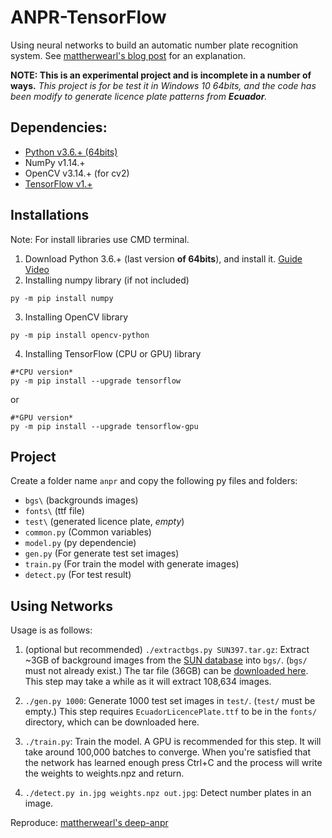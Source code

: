 # ANPR-TensorFlow

Using neural networks to build an automatic number plate recognition system. See [mattherwearl's blog post](http://matthewearl.github.io/2016/05/06/cnn-anpr/) for an explanation.

**NOTE:  This is an experimental project and is incomplete in a number of ways.** *This project is for be test it in Windows 10 64bits, and the code has been modify to generate licence plate patterns from **Ecuador**.*

## Dependencies:

- [Python v3.6.+ (64bits)](https://www.python.org/downloads/)
- NumPy v1.14.+
- OpenCV v3.14.+ (for cv2)
- [TensorFlow v1.+](https://www.tensorflow.org/install/install_windows)

## Installations

Note: For install libraries use CMD terminal.

1. Download Python 3.6.+ (last version **of 64bits**), and install it. [Guide Video](https://www.youtube.com/watch?v=gSjL3K8C8Ao)
2. Installing numpy library (if not included)
```
py -m pip install numpy
```
3. Installing OpenCV library
```
py -m pip install opencv-python
```
4. Installing TensorFlow (CPU or GPU) library
```
#*CPU version*
py -m pip install --upgrade tensorflow
```
or
```
#*GPU version*
py -m pip install --upgrade tensorflow-gpu
```


## Project

Create a folder name `anpr` and copy the following py files and folders:
- `bgs\` (backgrounds images)
- `fonts\` (ttf file)
- `test\` (generated licence plate, _empty_)
- `common.py` (Common variables)
- `model.py` (py dependencie)
- `gen.py` (For generate test set images)
- `train.py` (For train the model with generate images)
- `detect.py` (For test result)


## Using Networks

Usage is as follows:

1. (optional but recommended) `./extractbgs.py SUN397.tar.gz`: Extract ~3GB of background images from the [SUN database](http://groups.csail.mit.edu/vision/SUN/) into `bgs/`. (`bgs/` must not already exist.) The tar file (36GB) can be [downloaded here](http://vision.princeton.edu/projects/2010/SUN/SUN397.tar.gz). This step may take a while as it will extract 108,634 images.

2. `./gen.py 1000`: Generate 1000 test set images in `test/`. (`test/` must be empty.) This step requires `EcuadorLicencePlate.ttf` to be in the `fonts/` directory, which can be downloaded here.

3. `./train.py`: Train the model. A GPU is recommended for this step. It will take around 100,000 batches to converge. When you're satisfied that the network has learned enough press Ctrl+C and the process will write the weights to weights.npz and return.

4. `./detect.py in.jpg weights.npz out.jpg`: Detect number plates in an image.


Reproduce: [mattherwearl's deep-anpr](https://github.com/matthewearl/deep-anpr)
